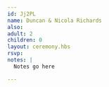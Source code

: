 ```yaml
---
id: Jj2PL
name: Duncan & Nicola Richards
also:
adult: 2
children: 0
layout: ceremony.hbs
rsvp: 
notes: |
  Notes go here

---
```

